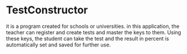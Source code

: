 # TestConstructor

it is a program created for schools or universities. in this application, the teacher can register and create tests and master the keys to them. Using these keys, the student can take the test and the result in percent is automatically set and saved for further use.
